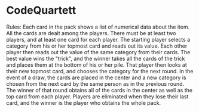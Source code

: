 CodeQuartett
============


Rules:
Each card in the pack shows a list of
numerical data about the item. All the
cards are dealt among the players. There
must be at least two players, and at
least one card for each player. The
starting player selects a category from
his or her topmost card and reads out
its value. Each other player then reads
out the value of the same category from
their cards. The best value wins the
"trick", and the winner takes all the
cards of the trick and places them at the
bottom of his or her pile. That player
then looks at their new topmost card, and
chooses the category for the next round.
In the event of a draw, the cards are
placed in the center and a new category
is chosen from the next card by the same
person as in the previous round. The
winner of that round obtains all of the
cards in the center as well as the top
card from each player. Players are
eliminated when they lose their last card,
and the winner is the player who obtains
the whole pack.
